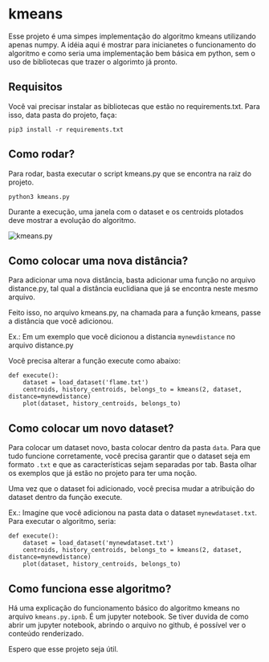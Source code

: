 # kmeans

Esse projeto é uma simpes implementação do algoritmo kmeans utilizando apenas numpy.
A idéia aqui é mostrar para inicianetes o funcionamento do algoritmo e como seria uma
implementação bem básica em python, sem o uso de bibliotecas que trazer o algorimto já
pronto.


## Requisitos

Você vai precisar instalar as bibliotecas que estão no requirements.txt. Para isso, data pasta do projeto, faça:

`pip3 install -r requirements.txt`

##  Como rodar?

Para rodar, basta executar o script kmeans.py que se encontra na raiz do projeto.

`python3 kmeans.py`

Durante a execução, uma janela com o dataset e os centroids plotados deve mostrar a evolução do algoritmo.

![kmeans.py](https://i.imgur.com/8YEXrrz.png)


## Como colocar uma nova distância?

Para adicionar uma nova distância, basta adicionar uma função no arquivo distance.py, tal qual a distância euclidiana que já se encontra neste mesmo arquivo.

Feito isso, no arquivo kmeans.py, na chamada para a função kmeans, passe a distância que você adicionou.

Ex.:
Em um exemplo que você dicionou a distancia `mynewdistance` no arquivo distance.py

Você precisa alterar a função execute como abaixo:

```
def execute():
    dataset = load_dataset('flame.txt')
    centroids, history_centroids, belongs_to = kmeans(2, dataset, distance=mynewdistance)
    plot(dataset, history_centroids, belongs_to)

```
## Como colocar um novo dataset?

Para colocar um dataset novo, basta colocar dentro da pasta `data`. Para que tudo funcione corretamente, você precisa garantir que o dataset seja em formato `.txt` e que as características sejam separadas por tab.  Basta olhar os exemplos que já estão no projeto para ter uma noção.

Uma vez que o dataset foi adicionado,  você precisa mudar a atribuição do dataset dentro da função execute.

Ex.:
Imagine que você adicionou na pasta data o dataset `mynewdataset.txt`. Para executar o algoritmo, seria:

```
def execute():
    dataset = load_dataset('mynewdataset.txt')
    centroids, history_centroids, belongs_to = kmeans(2, dataset, distance=mynewdistance)
    plot(dataset, history_centroids, belongs_to)

```
## Como funciona esse algoritmo?

Há uma explicação do funcionamento básico do algoritmo kmeans no arquivo `kmeans.py.ipnb`. É um jupyter notebook. Se tiver duvida de como abrir um jupyter notebook, abrindo o arquivo no github, é possível ver o conteúdo renderizado.



Espero que esse projeto seja útil.


